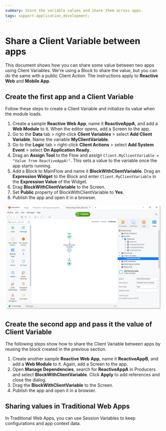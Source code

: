 ```yaml
---
summary: Store the variable values and share them across apps.
tags: support-application_development;
---
```


# Share a Client Variable between apps

This document shows how you can share some value between two apps using Client Variables. We're using a Block to share the value, but you can do the same with a public Client Action. The instructions apply to **Reactive Web** and **Mobile App**.

## Create the first app and a Client Variable

Follow these steps to create a Client Variable and initialize its value when the module loads.

1. Create a sample **Reactive Web App**, name it **ReactiveAppA**, and add a **Web Module** to it. When the editor opens, add a Screen to the app.
1. Go to the **Data** tab > right-click **Client Variables** > select **Add Client Variable**. Name the variable **MyClientVariable**.
1. Go to the **Logic** tab > right-click **Client Actions** > select **Add System Event** > select **On Application Ready**.
1. Drag an **Assign Tool** to the Flow and assign `Client.MyClientVariable = "Value from ReactiveAppA!"`. This sets a value to the variable once the app starts running.
1. Add a Block to MainFlow and name it **BlockWithClientVariable**. Drag an **Expression Widget** to the Block and enter `Client.MyClientVariable` in the **Expression Value** of the Widget.
1. Drag **BlockWithClientVariable** to the Screen.
1. Set **Public** property of BlockWithClientVariable to **Yes**.
1. Publish the app and open it in a browser.

![Sample App A with a Client Variable](<images/client-variable.png>)

## Create the second app and pass it the value of Client Variable

The following steps show how to share the Client Variable between apps by reusing the block created in the previous section.

1. Create another sample **Reactive Web App**, name it **ReactiveAppB**, and add a **Web Module** to it. Again, add a Screen to the app.
2. Open **Manage Dependencies**, search for **ReactiveAppA** in Producers and select **BlockWithClientVariable**. Click **Apply** to add references and close the dialog.
3. Drag the **BlockWithClientVariable** to the Screen.
4. Publish the app and open it in a browser.

## Sharing values in Traditional Web Apps 

In Traditional Web Apps, you can use Session Variables to keep configurations and app context data.
